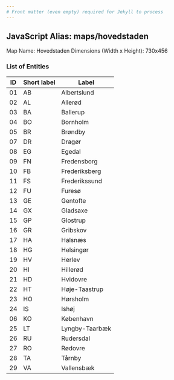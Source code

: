 ```yaml
---
# Front matter (even empty) required for Jekyll to process
---
```


## JavaScript Alias: maps/hovedstaden

Map Name: Hovedstaden
Dimensions (Width x Height): 730x456





### List of Entities

ID | Short label | Label
---|---|---|
01|AB|Albertslund
02|AL|Allerød
03|BA|Ballerup
04|BO|Bornholm
05|BR|Brøndby
07|DR|Dragør
08|EG|Egedal
09|FN|Fredensborg
10|FB|Frederiksberg
11|FS|Frederikssund
12|FU|Furesø
13|GE|Gentofte
14|GX|Gladsaxe
15|GP|Glostrup
16|GR|Gribskov
17|HA|Halsnæs
18|HG|Helsingør
19|HV|Herlev
20|HI|Hillerød
21|HD|Hvidovre
22|HT|Høje-Taastrup
23|HO|Hørsholm
24|IS|Ishøj
06|KO|København
25|LT|Lyngby-Taarbæk
26|RU|Rudersdal
27|RO|Rødovre
28|TA|Tårnby
29|VA|Vallensbæk

